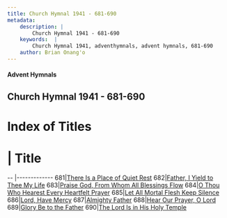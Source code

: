 ```yaml
---
title: Church Hymnal 1941 - 681-690
metadata:
    description: |
        Church Hymnal 1941 - 681-690
    keywords:  |
        Church Hymnal 1941, adventhymnals, advent hymnals, 681-690
    author: Brian Onang'o
---
```


#### Advent Hymnals
## Church Hymnal 1941 - 681-690

# Index of Titles
# | Title                        
-- |-------------
681|[There Is a Place of Quiet Rest](/church-hymnal/601-700/681-690/There-Is-a-Place-of-Quiet-Rest)
682|[Father, I Yield to Thee My Life](/church-hymnal/601-700/681-690/Father,-I-Yield-to-Thee-My-Life)
683|[Praise God, From Whom All Blessings Flow](/church-hymnal/601-700/681-690/Praise-God,-From-Whom-All-Blessings-Flow)
684|[O Thou Who Hearest Every Heartfelt Prayer](/church-hymnal/601-700/681-690/O-Thou-Who-Hearest-Every-Heartfelt-Prayer)
685|[Let All Mortal Flesh Keep Silence](/church-hymnal/601-700/681-690/Let-All-Mortal-Flesh-Keep-Silence)
686|[Lord, Have Mercy](/church-hymnal/601-700/681-690/Lord,-Have-Mercy)
687|[Almighty Father](/church-hymnal/601-700/681-690/Almighty-Father)
688|[Hear Our Prayer, O Lord](/church-hymnal/601-700/681-690/Hear-Our-Prayer,-O-Lord)
689|[Glory Be to the Father](/church-hymnal/601-700/681-690/Glory-Be-to-the-Father)
690|[The Lord Is in His Holy Temple](/church-hymnal/601-700/681-690/The-Lord-Is-in-His-Holy-Temple)